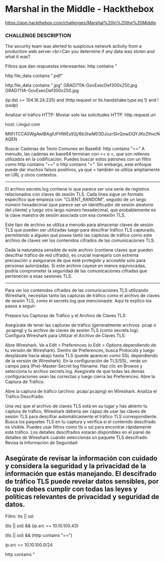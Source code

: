 # Marshal in the Middle - Hackthebox
https://app.hackthebox.com/challenges/Marshal%20in%20the%20Middle

### CHALLENGE DESCRIPTION
The security team was alerted to suspicous network activity from a production web server.&lt;br&gt;Can you determine if any data was stolen and what it was?

Filtros que dan respuestas interesantes:
http contains "<script>" -->

Vemos que introduce un script a través de jQUERY:
return document.title||a||!1},N:function(a){var b=document.body,c=this.a("BODY")[0],e=this.a("HEAD")[0];b&&b.contains(a)?b.removeChild(a):c&&c.contains(a)?c.removeChild(a):e&&e.contains(a)&&e.removeChild(a);return a},D:function(a){var b=this,c=document.createElement("script");c.type="text/javascript";c.setAttribute("async",!0);c.setAttribute("name","spr");c.setAttribute("id","spr-script");c.src=a;f.info(a);this.C(function(){setTimeout(function(){b.a("HEAD")[0].appendChild(c)},
1)});return c},b:[],ready:/loaded|interactive|complete/.test(document.readyState),flush:function(){var a=this.b.shift();for(this.ready=!0;a;)a(),a=this.b.shift()},C:function(a){this.ready?(this.b.push(a),this.flush()):document.documentElement.doScroll?window.self===window.top?function c(){if(!document.uniqueID&&document.expando)return this.b.push(a);try{document.documentElement.doScroll("left"),a()}catch(e){setTimeout(c,0)}}():this.b.push(a):this.b.push(a)},B:function(a,b,c){a.addEventListener?a.addEventListener(b,
c,!1):a.attachEvent("on"+b,c);return a},L:function(a,b,c){a.addEventListener?a.removeEventListener(b,c,!1):a.detachEvent("on"+b,c);return a},P:function(){return(window.pageYOffset?window.pageYOffset:document.documentElement?document.documentElement.scrollTop:0)-this.g},a:function(a){var b=[],c=0,e;if(!a)return[];if("string"!==typeof a)return[a];switch(a.charAt(0)){case "#":b.push(document.getElementById(a.substring(1)));break;case ".":var d=document.getElementsByTagName("*");for(e=" "+a.substring(1)+
" ";c<d.length;c+=1)a=(" "+d[c].className+" ").replace(/[\n\t\r]/g," "),-1<a.indexOf(e)&&b.push(d[c]);break;default:b=document.getElementsByTagName(a)}return b}};return{fetchContainer:function(a){h.h("//edge.simplereach.com/x?"+a,"x")}}}();

</script> <script> SPR.fetchContainer(window.location.search.substring(1)); </script>




http.file_data contains ".pdf"

http.file_data contains ".jpg"
GRAD711A-GovExecDef300x250.jpg
GRAD711A-GovExecDef300x250.jpg



(ip.dst == 104.16.24.235) and (http.request or tls.handshake.type eq 1) and !(ssdp)



Analizar el tráfico HTTP: Mostar solo las solicitudes HTTP.
http.request.uri

host: i.imgur.com


MIIFrTCCA5WgAwIBAgIUFHWEs92j/6b3twM03DJozrSlvQowDQYJKoZIhvcNAQEN



Buscar Cadenas de Texto Comunes en Base64:
http contains "=="
A menudo, las cadenas en base64 terminan con == o =, que son rellenos utilizados en la codificación. Puedes buscar estos patrones con un filtro como http contains "==" o http contains "=". Sin embargo, este enfoque puede dar muchos falsos positivos, ya que = también se utiliza ampliamente en URL y otros contextos.


----------------------
El archivo secrets.log contiene lo que parece ser una serie de registros relacionados con claves de sesión TLS. Cada línea sigue un formato específico que empieza con "CLIENT_RANDOM", seguido de un largo número hexadecimal (que parece ser un identificador de sesión aleatorio del cliente) y luego otro largo número hexadecimal, que probablemente es la clave maestra de sesión asociada con esa conexión TLS.

Este tipo de archivo se utiliza a menudo para almacenar claves de sesión TLS que pueden ser utilizadas luego para descifrar tráfico TLS capturado, permitiendo a alguien que posea tanto las capturas de tráfico como este archivo de claves ver los contenidos cifrados de las comunicaciones TLS.

Dada la naturaleza sensible de este archivo (contiene claves que pueden descifrar tráfico de red cifrado), es crucial manejarlo con extrema precaución y asegurarse de que esté protegido y accesible solo para personas autorizadas. Si este archivo cayese en manos equivocadas, podría comprometer la seguridad de las comunicaciones cifradas que pertenecen a esas sesiones TLS. ​

-------------------------
Para ver los contenidos cifrados de las comunicaciones TLS utilizando Wireshark, necesitas tanto las capturas de tráfico como el archivo de claves de sesión TLS, como el secrets.log que mencionaste. Aquí te explico los pasos a seguir:

Prepara tus Capturas de Tráfico y el Archivo de Claves TLS:

Asegúrate de tener las capturas de tráfico (generalmente archivos .pcap o .pcapng) y tu archivo de claves de sesión TLS (como secrets.log).
Configura Wireshark para Utilizar el Archivo de Claves TLS:

Abre Wireshark.
Ve a Edit > Preferences (o Edit > Options dependiendo de tu versión de Wireshark).
Dentro de Preferences, busca Protocols y luego desplázate hacia abajo hasta TLS (puede aparecer como SSL dependiendo de la versión de Wireshark).
En la configuración de TLS/SSL, verás un campo para (Pre)-Master-Secret log filename. Haz clic en Browse y selecciona tu archivo secrets.log.
Asegúrate de que todas las demás configuraciones sean las correctas y luego cierra las Preferences.
Abre la Captura de Tráfico:

Abre la captura de tráfico (archivo .pcap/.pcapng) en Wireshark.
Analiza el Tráfico Descifrado:

Una vez que el archivo de claves TLS está en su lugar y has abierto tu captura de tráfico, Wireshark debería ser capaz de usar las claves de sesión TLS para descifrar automáticamente el tráfico TLS correspondiente.
Busca los paquetes TLS en tu captura y verifica si el contenido descifrado es visible. Puedes usar filtros como tls o ssl para encontrar rápidamente este tráfico.
Los detalles descifrados estarán disponibles en el panel de detalles de Wireshark cuando seleccionas un paquete TLS descifrado.
Revisa la Información de Seguridad:

Asegúrate de revisar la información con cuidado y considera la seguridad y la privacidad de la información que estás manejando. El descifrado de tráfico TLS puede revelar datos sensibles, por lo que debes cumplir con todas las leyes y políticas relevantes de privacidad y seguridad de datos.
----------------------------

Filtro:
tls || ssl

(tls || ssl) && (ip.src == 10.10.100.43)

(tls || ssl) && (http contains "==")

ip.src == 10.10.100.0/24

http contains "<script>" 

http.request.method == "POST"

(tls || ssl) &&  http.request.method == "POST"

http.file_data contains "select" 
http.file_data matches "select" <-- Case insensitive

